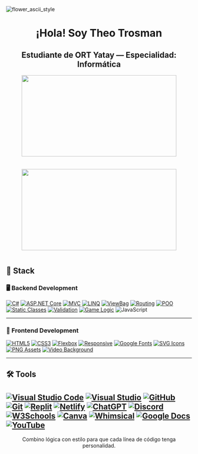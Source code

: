 <img src="https://github.com/user-attachments/assets/743c92d9-cc3a-47cc-9785-45785f718e43" alt="flower_ascii_style"/>

<h1 align="center">¡Hola! Soy Theo Trosman</h1>
<h2 align="center">Estudiante de ORT Yatay — Especialidad: Informática </h2>

<div align="center" style="display: flex; justify-content: center; flex-wrap: wrap; gap: 20px;">
  <img src="https://github-readme-stats.vercel.app/api/top-langs/?username=Theotrosman&layout=compact&hide=TSQL&theme=chartreuse-light" 
       style="width: 420px; height: 220px;" />
  
  <img src="https://github-readme-streak-stats.herokuapp.com?user=theotrosman&theme=light&date_format=M%20j%5B%2C%20Y%5D" 
       style="width: 420px; height: 220px;" />
</div>

## 🧠 Stack

### 🖥️ Backend Development

[![C#](https://img.shields.io/badge/C%23-%23239120.svg?style=for-the-badge&logo=csharp&logoColor=white)](https://learn.microsoft.com/en-us/dotnet/csharp/)
[![ASP.NET Core](https://img.shields.io/badge/ASP.NET%20Core-512BD4.svg?style=for-the-badge&logo=dotnet&logoColor=white)](https://learn.microsoft.com/en-us/aspnet/core/)
[![MVC](https://img.shields.io/badge/MVC-Model%20View%20Controller-blueviolet?style=for-the-badge)](https://en.wikipedia.org/wiki/Model–view–controller)
[![LINQ](https://img.shields.io/badge/LINQ-Query%20Magic-blue?style=for-the-badge)](https://learn.microsoft.com/en-us/dotnet/csharp/programming-guide/concepts/linq/)
[![ViewBag](https://img.shields.io/badge/ViewBag-Dynamic%20Data-lightgrey?style=for-the-badge)](https://learn.microsoft.com/en-us/aspnet/core/mvc/views/overview)
[![Routing](https://img.shields.io/badge/Routing-Custom%20Paths-orange?style=for-the-badge)](https://learn.microsoft.com/en-us/aspnet/core/fundamentals/routing)
[![POO](https://img.shields.io/badge/POO-OOP%20Logic-darkgreen?style=for-the-badge)](https://learn.microsoft.com/en-us/dotnet/csharp/fundamentals/tutorials/oop)
[![Static Classes](https://img.shields.io/badge/Static%20Classes-Game%20State-blue?style=for-the-badge)](https://learn.microsoft.com/en-us/dotnet/csharp/programming-guide/classes-and-structs/static-classes-and-static-class-members)
[![Validation](https://img.shields.io/badge/Validation-User%20Input-critical?style=for-the-badge)](https://learn.microsoft.com/en-us/aspnet/core/mvc/models/validation)
[![Game Logic](https://img.shields.io/badge/Game%20Logic-Custom%20Rules-ff69b4?style=for-the-badge)](https://en.wikipedia.org/wiki/Game_logic)
![JavaScript](https://img.shields.io/badge/JavaScript-F7DF1E?style=for-the-badge&logo=javascript&logoColor=black)

---

### 🎨 Frontend Development

[![HTML5](https://img.shields.io/badge/HTML5-%23E34F26.svg?style=for-the-badge&logo=html5&logoColor=white)](https://developer.mozilla.org/en-US/docs/Web/HTML)
[![CSS3](https://img.shields.io/badge/CSS3-%231572B6.svg?style=for-the-badge&logo=css3&logoColor=white)](https://developer.mozilla.org/en-US/docs/Web/CSS)
[![Flexbox](https://img.shields.io/badge/Flexbox-Layout-%23F7DF1E.svg?style=for-the-badge&logo=css3&logoColor=black)](https://css-tricks.com/snippets/css/a-guide-to-flexbox/)
[![Responsive](https://img.shields.io/badge/Responsive%20Design-Adaptable-%2300C49A.svg?style=for-the-badge)](https://developer.mozilla.org/en-US/docs/Learn/CSS/CSS_layout/Responsive_Design)
[![Google Fonts](https://img.shields.io/badge/Google%20Fonts-Typography-%230074D9.svg?style=for-the-badge&logo=google&logoColor=white)](https://fonts.google.com/)
[![SVG Icons](https://img.shields.io/badge/SVG%20Icons-Scalable%20Graphics-orange?style=for-the-badge)](https://developer.mozilla.org/en-US/docs/Web/SVG)
[![PNG Assets](https://img.shields.io/badge/PNG%20Images-High%20Quality-blue?style=for-the-badge)](https://en.wikipedia.org/wiki/Portable_Network_Graphics)
[![Video Background](https://img.shields.io/badge/Video%20Background-Full%20Screen-red?style=for-the-badge)](https://developer.mozilla.org/en-US/docs/Web/HTML/Element/video) 

---

## 🛠️ Tools

[![Visual Studio Code](https://img.shields.io/badge/VSCode-007ACC.svg?style=for-the-badge&logo=visual-studio-code&logoColor=white)](https://code.visualstudio.com/)
[![Visual Studio](https://img.shields.io/badge/Visual%20Studio-5C2D91.svg?style=for-the-badge&logo=visual-studio&logoColor=white)](https://visualstudio.microsoft.com/)
[![GitHub](https://img.shields.io/badge/GitHub-181717.svg?style=for-the-badge&logo=github&logoColor=white)](https://github.com/theotrosman)
[![Git](https://img.shields.io/badge/Git-F05032.svg?style=for-the-badge&logo=git&logoColor=white)](https://git-scm.com/)
[![Replit](https://img.shields.io/badge/Replit-667881.svg?style=for-the-badge&logo=replit&logoColor=white)](https://replit.com/)
[![Netlify](https://img.shields.io/badge/Netlify-00C7B7.svg?style=for-the-badge&logo=netlify&logoColor=white)](https://www.netlify.com/)
[![ChatGPT](https://img.shields.io/badge/ChatGPT-10a37f.svg?style=for-the-badge&logo=openai&logoColor=white)](https://chat.openai.com/)
[![Discord](https://img.shields.io/badge/Discord-5865F2.svg?style=for-the-badge&logo=discord&logoColor=white)](https://discord.com/)
[![W3Schools](https://img.shields.io/badge/W3Schools-04AA6D.svg?style=for-the-badge&logo=w3schools&logoColor=white)](https://www.w3schools.com/)
[![Canva](https://img.shields.io/badge/Canva-00C4CC.svg?style=for-the-badge&logo=canva&logoColor=white)](https://www.canva.com/)
[![Whimsical](https://img.shields.io/badge/Whimsical-6f42c1.svg?style=for-the-badge&logo=whimsical&logoColor=white)](https://whimsical.com/)
[![Google Docs](https://img.shields.io/badge/Google%20Docs-4285F4.svg?style=for-the-badge&logo=google-docs&logoColor=white)](https://docs.google.com/)
[![YouTube](https://img.shields.io/badge/YouTube-Learning-FF0000.svg?style=for-the-badge&logo=youtube&logoColor=white)](https://youtube.com/)
---

<p align="center">
Combino lógica con estilo para que cada línea de código tenga personalidad.
</p>
